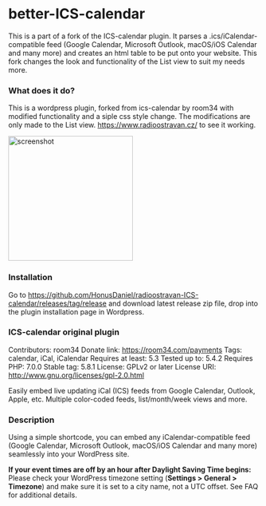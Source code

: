 # better-ICS-calendar
This is a part of a fork of the ICS-calendar plugin. It parses a .ics/iCalendar-compatible feed (Google Calendar, Microsoft Outlook, macOS/iOS Calendar and many more) and creates an html table to be put onto your website. This fork changes the look and functionality of the List view to suit my needs more.
### What does it do?
This is a wordpress plugin, forked from ics-calendar by room34 with modified functionality and a siple css style change. The modifications are only made to the List view. https://www.radioostravan.cz/ to see it working.

<img src="https://www.danielhonus.xyz/images/ics-screenshot.png" alt="screenshot" width="250px">

### Installation
Go to
https://github.com/HonusDaniel/radioostravan-ICS-calendar/releases/tag/release and download latest release zip file, drop into the plugin installation page in
Wordpress.

### ICS-calendar original plugin
Contributors: room34
Donate link: https://room34.com/payments
Tags: calendar, iCal, iCalendar
Requires at least: 5.3
Tested up to: 5.4.2
Requires PHP: 7.0.0
Stable tag: 5.8.1
License: GPLv2 or later
License URI: http://www.gnu.org/licenses/gpl-2.0.html

Easily embed live updating iCal (ICS) feeds from Google Calendar, Outlook, Apple, etc. Multiple color-coded feeds, list/month/week views and more.

### Description

Using a simple shortcode, you can embed any iCalendar-compatible feed (Google Calendar, Microsoft Outlook, macOS/iOS Calendar and many more) seamlessly into your WordPress site.

__If your event times are off by an hour after Daylight Saving Time begins:__ Please check your WordPress timezone setting (__Settings > General > Timezone__) and make sure it is set to a city name, not a UTC offset. See FAQ for additional details.

